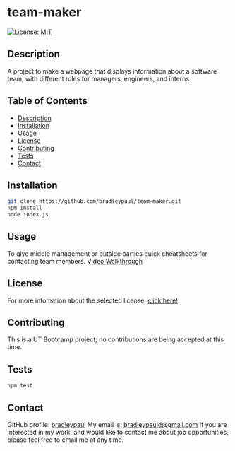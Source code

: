 # team-maker

[![License: MIT](https://img.shields.io/badge/License-MIT-yellow.svg)](https://opensource.org/licenses/MIT)

## Description

A project to make a webpage that displays information about a software team, with different roles for managers, engineers, and interns.

## Table of Contents

* [Description](#description)
* [Installation](#installation)
* [Usage](#usage)
* [License](#license)
* [Contributing](#contributing)
* [Tests](#tests)
* [Contact](#contact)

## Installation

```bash
git clone https://github.com/bradleypaul/team-maker.git
npm install
node index.js
```

## Usage

To give middle management or outside parties quick cheatsheets for contacting team members.
[Video Walkthrough](https://drive.google.com/file/d/1hqXm_H81t4eUwkGXKQJofK7_I2D5RgR9/view)

## License

  For more infomation about the selected license, [click here!](https://opensource.org/licenses/MIT)

## Contributing

This is a UT Bootcamp project; no contributions are being accepted at this time.

## Tests

```bash
npm test
```

## Contact

GitHub profile: [bradleypaul](https://github.com/bradleypaul)
My email is: [bradleypauld@gmail.com](mailto:bradleypauld@gmail.com)
If you are interested in my work, and would like to contact me about job opportunities, please feel free to email me at any time.
  